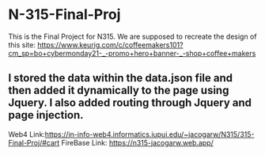 # N-315-Final-Proj

This is the Final Project for N315. We are supposed to recreate the design of this site: https://www.keurig.com/c/coffeemakers101?cm_sp=bo+cybermonday21-_-promo+hero+banner-_-shop+coffee+makers

## I stored the data within the data.json file and then added it dynamically to the page using Jquery. I also added routing through Jquery and page injection.

Web4 Link:https://in-info-web4.informatics.iupui.edu/~jacogarw/N315/315-Final-Proj/#cart
FireBase Link: https://n315-jacogarw.web.app/
